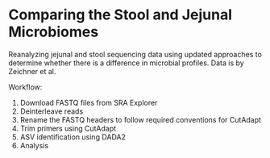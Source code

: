 # Comparing the Stool and Jejunal Microbiomes
Reanalyzing jejunal and stool sequencing data using updated approaches to determine whether there is a difference in microbial profiles. Data is by Zeichner et al.

Workflow:
1. Download FASTQ files from SRA Explorer
2. Deinterleave reads
3. Rename the FASTQ headers to follow required conventions for CutAdapt
4. Trim primers using CutAdapt
5. ASV identification using DADA2
6. Analysis
